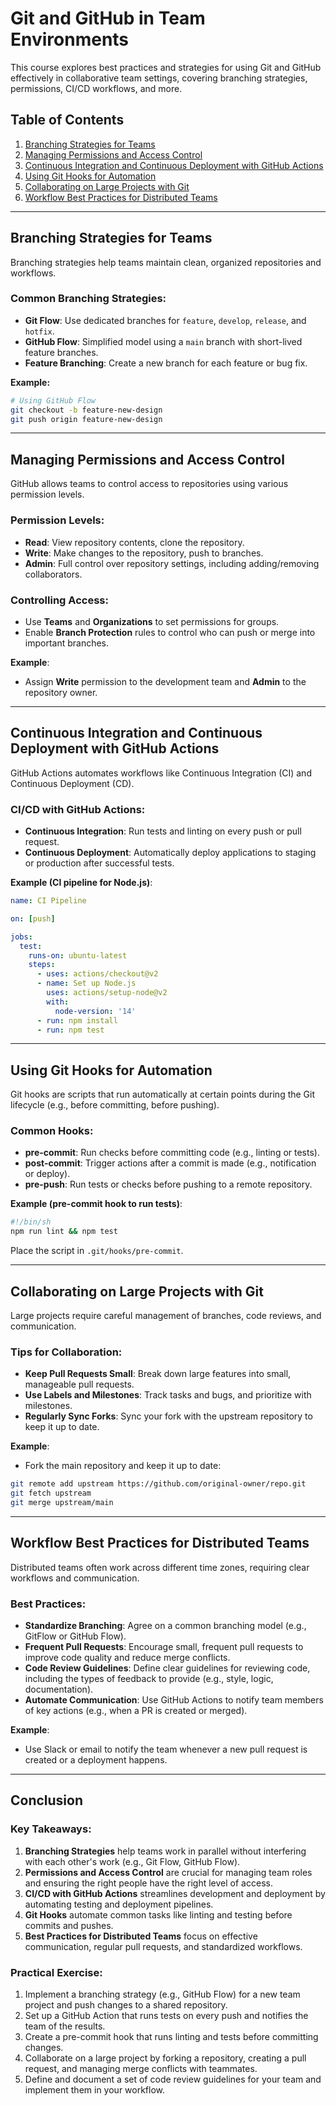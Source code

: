 
# Git and GitHub in Team Environments

This course explores best practices and strategies for using Git and GitHub effectively in collaborative team settings, covering branching strategies, permissions, CI/CD workflows, and more.

## Table of Contents

1. [Branching Strategies for Teams](#branching-strategies-for-teams)
2. [Managing Permissions and Access Control](#managing-permissions-and-access-control)
3. [Continuous Integration and Continuous Deployment with GitHub Actions](#continuous-integration-and-continuous-deployment-with-github-actions)
4. [Using Git Hooks for Automation](#using-git-hooks-for-automation)
5. [Collaborating on Large Projects with Git](#collaborating-on-large-projects-with-git)
6. [Workflow Best Practices for Distributed Teams](#workflow-best-practices-for-distributed-teams)

---

## Branching Strategies for Teams

Branching strategies help teams maintain clean, organized repositories and workflows.

### Common Branching Strategies:
- **Git Flow**: Use dedicated branches for `feature`, `develop`, `release`, and `hotfix`.
- **GitHub Flow**: Simplified model using a `main` branch with short-lived feature branches.
- **Feature Branching**: Create a new branch for each feature or bug fix.

**Example:**
```bash
# Using GitHub Flow
git checkout -b feature-new-design
git push origin feature-new-design
```

---

## Managing Permissions and Access Control

GitHub allows teams to control access to repositories using various permission levels.

### Permission Levels:
- **Read**: View repository contents, clone the repository.
- **Write**: Make changes to the repository, push to branches.
- **Admin**: Full control over repository settings, including adding/removing collaborators.

### Controlling Access:
- Use **Teams** and **Organizations** to set permissions for groups.
- Enable **Branch Protection** rules to control who can push or merge into important branches.

**Example**:
- Assign **Write** permission to the development team and **Admin** to the repository owner.

---

## Continuous Integration and Continuous Deployment with GitHub Actions

GitHub Actions automates workflows like Continuous Integration (CI) and Continuous Deployment (CD).

### CI/CD with GitHub Actions:
- **Continuous Integration**: Run tests and linting on every push or pull request.
- **Continuous Deployment**: Automatically deploy applications to staging or production after successful tests.

**Example (CI pipeline for Node.js)**:
```yaml
name: CI Pipeline

on: [push]

jobs:
  test:
    runs-on: ubuntu-latest
    steps:
      - uses: actions/checkout@v2
      - name: Set up Node.js
        uses: actions/setup-node@v2
        with:
          node-version: '14'
      - run: npm install
      - run: npm test
```

---

## Using Git Hooks for Automation

Git hooks are scripts that run automatically at certain points during the Git lifecycle (e.g., before committing, before pushing).

### Common Hooks:
- **pre-commit**: Run checks before committing code (e.g., linting or tests).
- **post-commit**: Trigger actions after a commit is made (e.g., notification or deploy).
- **pre-push**: Run tests or checks before pushing to a remote repository.

**Example (pre-commit hook to run tests)**:
```bash
#!/bin/sh
npm run lint && npm test
```
Place the script in `.git/hooks/pre-commit`.

---

## Collaborating on Large Projects with Git

Large projects require careful management of branches, code reviews, and communication.

### Tips for Collaboration:
- **Keep Pull Requests Small**: Break down large features into small, manageable pull requests.
- **Use Labels and Milestones**: Track tasks and bugs, and prioritize with milestones.
- **Regularly Sync Forks**: Sync your fork with the upstream repository to keep it up to date.

**Example**:
- Fork the main repository and keep it up to date:
```bash
git remote add upstream https://github.com/original-owner/repo.git
git fetch upstream
git merge upstream/main
```

---

## Workflow Best Practices for Distributed Teams

Distributed teams often work across different time zones, requiring clear workflows and communication.

### Best Practices:
- **Standardize Branching**: Agree on a common branching model (e.g., GitFlow or GitHub Flow).
- **Frequent Pull Requests**: Encourage small, frequent pull requests to improve code quality and reduce merge conflicts.
- **Code Review Guidelines**: Define clear guidelines for reviewing code, including the types of feedback to provide (e.g., style, logic, documentation).
- **Automate Communication**: Use GitHub Actions to notify team members of key actions (e.g., when a PR is created or merged).

**Example**:
- Use Slack or email to notify the team whenever a new pull request is created or a deployment happens.

---

## Conclusion

### Key Takeaways:
1. **Branching Strategies** help teams work in parallel without interfering with each other's work (e.g., Git Flow, GitHub Flow).
2. **Permissions and Access Control** are crucial for managing team roles and ensuring the right people have the right level of access.
3. **CI/CD with GitHub Actions** streamlines development and deployment by automating testing and deployment pipelines.
4. **Git Hooks** automate common tasks like linting and testing before commits and pushes.
5. **Best Practices for Distributed Teams** focus on effective communication, regular pull requests, and standardized workflows.

### Practical Exercise:
1. Implement a branching strategy (e.g., GitHub Flow) for a new team project and push changes to a shared repository.
2. Set up a GitHub Action that runs tests on every push and notifies the team of the results.
3. Create a pre-commit hook that runs linting and tests before committing changes.
4. Collaborate on a large project by forking a repository, creating a pull request, and managing merge conflicts with teammates.
5. Define and document a set of code review guidelines for your team and implement them in your workflow.
